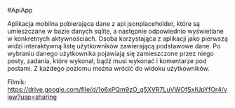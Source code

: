 #ApiApp

Aplikacja mobilna pobierająca dane z api jsonplaceholder, które są umieszczane w bazie danych sqlite, a następnie odpowiednio wyświetlane w konkretnych aktywnościach. 
Osoba korzystająca z aplikacji jako pierwszą widzi interaktywną listę użytkowników zawierającą podstawowe dane. Po wybraniu danego użytkownika pojawiają się zamieszczone 
przez niego posty, zadania, które wykonał, bądź musi wykonać i komentarze pod postami. Z każdego poziomu można wrócić do widoku użytkowników.

Filmik:
https://drive.google.com/file/d/1o6xPQm9zO_g5XVR7LuVWOfSxIUpYfOr4/view?usp=sharing

